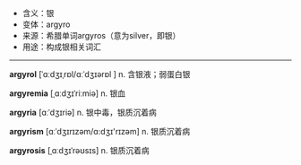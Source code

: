 - <span class="definition">含义：银</span>
- <span class="definition">变体：argyro</span>
- <span class="definition">来源：希腊单词argyros（意为silver，即银）</span>
- <span class="definition">用途：构成银相关词汇</span>

---

<span class="vocabulary">**argyrol**</span> [ˈɑːdʒɪˌrɒl/ɑːˈdʒɪərɒl ] n. 含银液；弱蛋白银

<span class="vocabulary">**argyremia**</span> [ˌɑːdʒɪˈriːmiə] n. 银血

<span class="vocabulary">**argyria**</span> [ɑːˈdʒɪriə] n. 银中毒，银质沉着病

<span class="vocabulary">**argyrism**</span> [ɑːˈdʒɪrɪzəm/ɑ:dʒɪ'rɪzəm] n. 银质沉着病

<span class="vocabulary">**argyrosis**</span> [ˌɑːdʒɪˈrəʊsɪs] n. 银质沉着病

